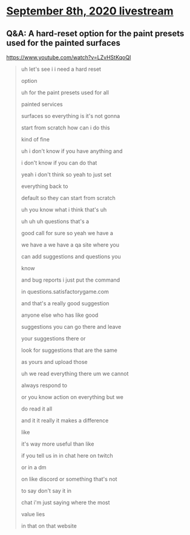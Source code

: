 # [September 8th, 2020 livestream](../2020-09-08.md)
## Q&A: A hard-reset option for the paint presets used for the painted surfaces
https://www.youtube.com/watch?v=LZvHStKqoQI
> uh let's see i i need a hard reset
> 
> option
> 
> uh for the paint presets used for all
> 
> painted services
> 
> surfaces so everything is it's not gonna
> 
> start from scratch how can i do this
> 
> kind of fine
> 
> uh i don't know if you have anything and
> 
> i don't know if you can do that
> 
> yeah i don't think so yeah to just set
> 
> everything back to
> 
> default so they can start from scratch
> 
> uh you know what i think that's uh
> 
> uh uh uh questions that's a
> 
> good call for sure so yeah we have a
> 
> we have a we have a qa site where you
> 
> can add suggestions and questions you
> 
> know
> 
> and bug reports i just put the command
> 
> in questions.satisfactorygame.com
> 
> and that's a really good suggestion
> 
> anyone else who has like good
> 
> suggestions you can go there and leave
> 
> your suggestions there or
> 
> look for suggestions that are the same
> 
> as yours and upload those
> 
> uh we read everything there um we cannot
> 
> always respond to
> 
> or you know action on everything but we
> 
> do read it all
> 
> and it it really it makes a difference
> 
> like
> 
> it's way more useful than like
> 
> if you tell us in in chat here on twitch
> 
> or in a dm
> 
> on like discord or something that's not
> 
> to say don't say it in
> 
> chat i'm just saying where the most
> 
> value lies
> 
> in that on that website
> 
